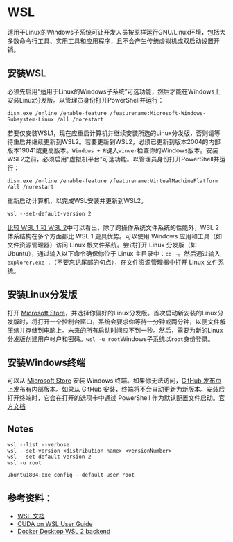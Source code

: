 # WSL
适用于Linux的Windows子系统可让开发人员按原样运行GNU/Linux环境，包括大多数命令行工具、实用工具和应用程序，且不会产生传统虚拟机或双启动设置开销。

## 安装WSL
必须先启用“适用于Linux的Windows子系统”可选功能，然后才能在Windows上安装Linux分发版。以管理员身份打开PowerShell并运行：
```
dism.exe /online /enable-feature /featurename:Microsoft-Windows-Subsystem-Linux /all /norestart
```

若要仅安装WSL1，现在应重启计算机并继续安装所选的Linux分发版，否则请等待重启并继续更新到WSL2。若要更新到WSL2，必须已更新到版本2004的内部版本19041或更高版本。`Windows + R`键入`winver`检查你的Windows版本。安装WSL2之前，必须启用“虚拟机平台”可选功能。以管理员身份打开PowerShell并运行：
```
dism.exe /online /enable-feature /featurename:VirtualMachinePlatform /all /norestart
```

重新启动计算机，以完成WSL安装并更新到WSL2。
```
wsl --set-default-version 2
```

[比较 WSL 1 和 WSL 2](https://docs.microsoft.com/zh-cn/windows/wsl/compare-versions)中可以看出，除了跨操作系统文件系统的性能外，WSL 2 体系结构在多个方面都比 WSL 1 更具优势。可以使用 Windows 应用和工具（如文件资源管理器）访问 Linux 根文件系统。尝试打开 Linux 分发版（如 Ubuntu），通过输入以下命令确保你位于 Linux 主目录中：`cd ~`。然后通过输入`explorer.exe .`（不要忘记尾部的句点），在文件资源管理器中打开 Linux 文件系统。

## 安装Linux分发版
打开 [Microsoft Store](https://aka.ms/wslstore)，并选择你偏好的Linux分发版。首次启动新安装的Linux分发版时，将打开一个控制台窗口，系统会要求你等待一分钟或两分钟，以便文件解压缩并存储到电脑上。未来的所有启动时间应不到一秒。然后，需要为新的Linux分发版创建用户帐户和密码。`wsl -u root`Windows子系统以`root`身份登录。

## 安装Windows终端
可以从 [Microsoft Store](https://aka.ms/terminal) 安装 Windows 终端。如果你无法访问，[GitHub 发布页](https://github.com/microsoft/terminal/releases)上发布有内部版本。如果从 GitHub 安装，终端将不会自动更新为新版本。安装后打开终端时，它会在打开的选项卡中通过 PowerShell 作为默认配置文件启动。[官方文档](https://docs.microsoft.com/zh-cn/windows/terminal/get-started)

## Notes
```
wsl --list --verbose
wsl --set-version <distribution name> <versionNumber>
wsl --set-default-version 2
wsl -u root

ubuntu1804.exe config --default-user root
```

## 参考资料：
* [WSL 文档](https://docs.microsoft.com/zh-cn/windows/wsl/)
* [CUDA on WSL User Guide](https://docs.nvidia.com/cuda/wsl-user-guide/index.html)
* [Docker Desktop WSL 2 backend](https://docs.docker.com/docker-for-windows/wsl/)
